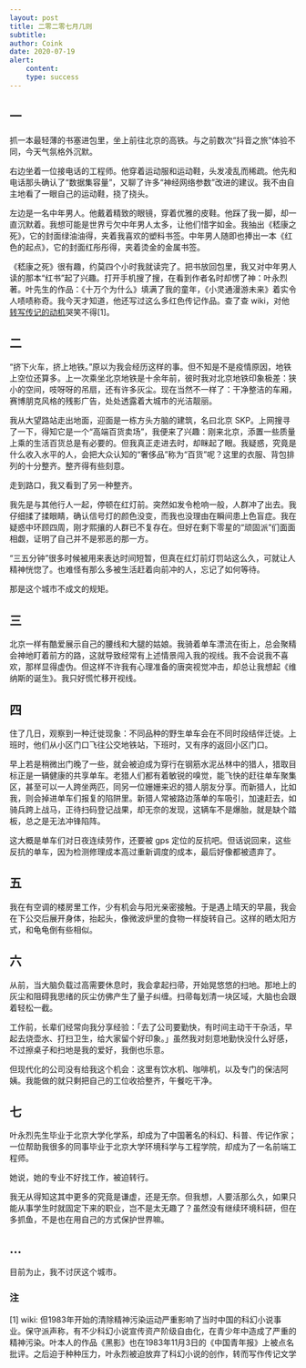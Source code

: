 ```yaml
---
layout: post
title: 二零二零七月几则
subtitle: 
author: Coink
date: 2020-07-19
alert: 
    content: 
    type: success
---
```




## 一

抓一本最轻薄的书塞进包里，坐上前往北京的高铁。与之前数次“抖音之旅”体验不同，今天气氛格外沉默。

右边坐着一位接电话的工程师。他穿着运动服和运动鞋，头发凌乱而稀疏。他先和电话那头确认了“数据集容量”，又聊了许多“神经网络参数”改进的建议。我不由自主地看了一眼自己的运动鞋，挠了挠头。

左边是一名中年男人。他戴着精致的眼镜，穿着优雅的皮鞋。他踩了我一脚，却一直沉默着。我想可能是世界亏欠中年男人太多，让他们惜字如金。我抽出《嵇康之死》，它的封面绿油油得，夹着我喜欢的塑料书签。中年男人随即也捧出一本《红色的起点》，它的封面红彤彤得，夹着烫金的金属书签。

《嵇康之死》很有趣，约莫四个小时我就读完了。把书放回包里，我又对中年男人读的那本“红书”起了兴趣。打开手机搜了搜，在看到作者名时却愣了神：叶永烈 著。叶先生的作品：《十万个为什么》填满了我的童年，《小灵通漫游未来》着实令人啧啧称奇。我今天才知道，他还写过这么多红色传记作品。查了查 wiki，对他[转写传记的动机](https://zh.wikipedia.org/wiki/叶永烈#生平)哭笑不得[1]。



## 二

“挤下火车，挤上地铁。”原以为我会经历这样的事。但不知是不是疫情原因，地铁上空位还算多。上一次乘坐北京地铁是十余年前，彼时我对北京地铁印象极差：狭小的空间，吱呀呀的吊扇，还有许多灰尘。现在当然不一样了：干净整洁的车厢，赛博朋克风格的残影广告，处处透露着大城市的光洁靓丽。

我从大望路站走出地面，迎面是一栋方头方脑的建筑，名曰北京 SKP。上网搜寻了一下，得知它是一个“高端百货卖场”，我便来了兴趣：刚来北京，添置一些质量上乘的生活百货总是有必要的。但我真正走进去时，却眯起了眼。我疑惑，究竟是什么收入水平的人，会把大众认知的“奢侈品”称为“百货”呢？这里的衣服、背包排列的十分整齐。整齐得有些刻意。

走到路口，我又看到了另一种整齐。

我先是与其他行人一起，停顿在红灯前。突然如发令枪响一般，人群冲了出去。我仔细揉了揉眼睛，确认信号灯的颜色没变，而我也没理由在瞬间患上色盲症。我在疑惑中环顾四周，刚才熙攘的人群已不复存在。但好在剩下零星的“顽固派”们面面相觑，证明了自己并不是邪恶的那一方。

“三五分钟”很多时候被用来表达时间短暂，但真在红灯前灯罚站这么久，可就让人精神恍惚了。也难怪有那么多被生活赶着向前冲的人，忘记了如何等待。

那是这个城市不成文的规矩。



## 三

北京一样有酷爱展示自己的腰线和大腿的姑娘。我骑着单车漂流在街上，总会聚精会神地盯着前方的路，这就导致经常有上述情景闯入我的视线。我不会说我不喜欢，那样显得虚伪。但这样不许我有心理准备的唐突视觉冲击，却总让我想起《维纳斯的诞生》。我只好慌忙移开视线。



## 四

住了几日，观察到一种迁徙现象：不同品种的野生单车会在不同时段结伴迁徙。上班时，他们从小区门口飞往公交地铁站，下班时，又有序的返回小区门口。

早上若是稍微出门晚了一些，就会被迫成为穿行在钢筋水泥丛林中的猎人，猎取目标正是一辆健康的共享单车。老猎人们都有着敏锐的嗅觉，能飞快的赶往单车聚集区，甚至可以一人跨坐两匹，同另一位姗姗来迟的猎人朋友分享。而新猎人，比如我，则会掉进单车们报复的陷阱里。新猎人常被路边落单的车吸引，加速赶去，如骑兵跨上战马，正待扫码登记战果，却无奈的发现，这辆车不是爆胎，就是缺个踏板，总之是无法冲锋陷阵。

这大概是单车们对日夜连续劳作，还要被 gps 定位的反抗吧。但话说回来，这些反抗的单车，因为检测修理成本高过重新调度的成本，最后好像都被遗弃了。



## 五

我在有空调的楼房里工作，少有机会与阳光亲密接触。于是遇上晴天的早晨，我会在下公交后展开身体，抬起头，像微波炉里的食物一样旋转自己。这样的晒太阳方式，和龟龟倒有些相似。



## 六

从前，当大脑负载过高需要休息时，我会拿起扫帚，开始晃悠悠的扫地。那地上的灰尘和阻碍我思绪的灰尘仿佛产生了量子纠缠。扫帚每划清一块区域，大脑也会跟着轻松一截。

工作前，长辈们经常向我分享经验：「去了公司要勤快，有时间主动干干杂活，早起去烧壶水、打扫卫生，给大家留个好印象。」虽然我对刻意地勤快没什么好感，不过擦桌子和扫地是我的爱好，我倒也乐意。

但现代化的公司没有给我这个机会：这里有饮水机、咖啡机，以及专门的保洁阿姨。我能做的就只剩把自己的工位收拾整齐，午餐吃干净。



## 七

叶永烈先生毕业于北京大学化学系，却成为了中国著名的科幻、科普、传记作家；一位帮助我很多的同事毕业于北京大学环境科学与工程学院，却成为了一名前端工程师。

她说，她的专业不好找工作，被迫转行。

我无从得知这其中更多的究竟是谦虚，还是无奈。但我想，人要活那么久，如果只能从事学生时就固定下来的职业，岂不是太无趣了？虽然没有继续环境科研，但在多抓鱼，不是也在用自己的方式保护世界嘛。



## ...

目前为止，我不讨厌这个城市。

 

### 注

[1] wiki: 但1983年开始的清除精神污染运动严重影响了当时中国的科幻小说事业。保守派声称，有不少科幻小说宣传资产阶级自由化，在青少年中造成了严重的精神污染。叶本人的作品《黑影》也在1983年11月3日的《中国青年报》上被点名批评。之后迫于种种压力，叶永烈被迫放弃了科幻小说的创作，转而写作传记文学

